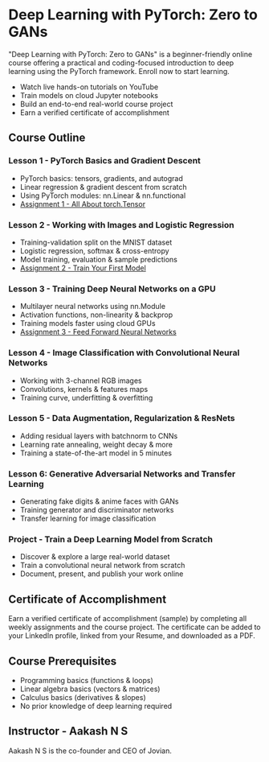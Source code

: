 # Deep Learning with PyTorch: Zero to GANs

"Deep Learning with PyTorch: Zero to GANs" is a beginner-friendly online course offering a practical and coding-focused introduction to deep learning using the PyTorch framework. Enroll now to start learning.

- Watch live hands-on tutorials on YouTube
- Train models on cloud Jupyter notebooks
- Build an end-to-end real-world course project
- Earn a verified certificate of accomplishment

## Course Outline

### Lesson 1 - PyTorch Basics and Gradient Descent
- PyTorch basics: tensors, gradients, and autograd
- Linear regression & gradient descent from scratch
- Using PyTorch modules: nn.Linear & nn.functional
- [Assignment 1 - All About torch.Tensor](link_to_assignment_1)

### Lesson 2 - Working with Images and Logistic Regression
- Training-validation split on the MNIST dataset
- Logistic regression, softmax & cross-entropy
- Model training, evaluation & sample predictions
- [Assignment 2 - Train Your First Model](link_to_assignment_2)

### Lesson 3 - Training Deep Neural Networks on a GPU
- Multilayer neural networks using nn.Module
- Activation functions, non-linearity & backprop
- Training models faster using cloud GPUs
- [Assignment 3 - Feed Forward Neural Networks](link_to_assignment_3)

### Lesson 4 - Image Classification with Convolutional Neural Networks
- Working with 3-channel RGB images
- Convolutions, kernels & features maps
- Training curve, underfitting & overfitting

### Lesson 5 - Data Augmentation, Regularization & ResNets
- Adding residual layers with batchnorm to CNNs
- Learning rate annealing, weight decay & more
- Training a state-of-the-art model in 5 minutes

### Lesson 6: Generative Adversarial Networks and Transfer Learning
- Generating fake digits & anime faces with GANs
- Training generator and discriminator networks
- Transfer learning for image classification

### Project - Train a Deep Learning Model from Scratch
- Discover & explore a large real-world dataset
- Train a convolutional neural network from scratch
- Document, present, and publish your work online

## Certificate of Accomplishment
Earn a verified certificate of accomplishment (sample) by completing all weekly assignments and the course project. The certificate can be added to your LinkedIn profile, linked from your Resume, and downloaded as a PDF.

## Course Prerequisites
- Programming basics (functions & loops)
- Linear algebra basics (vectors & matrices)
- Calculus basics (derivatives & slopes)
- No prior knowledge of deep learning required

## Instructor - Aakash N S
Aakash N S is the co-founder and CEO of Jovian.
